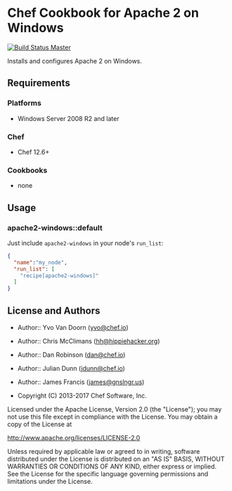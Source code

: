 # Chef Cookbook for Apache 2 on Windows

[![Build Status Master](https://ci.appveyor.com/api/projects/status/github/TaylorMonacelli/apache2-windows?svg=true&passingText=passing&failingText=failing&pendingText=pending)](https://ci.appveyor.com/project/TaylorMonacelli/apache2-windows)

Installs and configures Apache 2 on Windows.

## Requirements

### Platforms
- Windows Server 2008 R2 and later

### Chef

- Chef 12.6+

### Cookbooks

- none

## Usage

### apache2-windows::default

Just include `apache2-windows` in your node's `run_list`:

```json
{
  "name":"my_node",
  "run_list": [
    "recipe[apache2-windows]"
  ]
}
```

## License and Authors

- Author:: Yvo Van Doorn (yvo@chef.io)
- Author:: Chris McClimans (hh@hippiehacker.org)
- Author:: Dan Robinson (dan@chef.io)
- Author:: Julian Dunn (jdunn@chef.io)
- Author:: James Francis (james@gnslngr.us)

- Copyright (C) 2013-2017 Chef Software, Inc.

Licensed under the Apache License, Version 2.0 (the "License"); you may not use this file except in compliance with the License. You may obtain a copy of the License at

<http://www.apache.org/licenses/LICENSE-2.0>

Unless required by applicable law or agreed to in writing, software distributed under the License is distributed on an "AS IS" BASIS, WITHOUT WARRANTIES OR CONDITIONS OF ANY KIND, either express or implied. See the License for the specific language governing permissions and limitations under the License.
